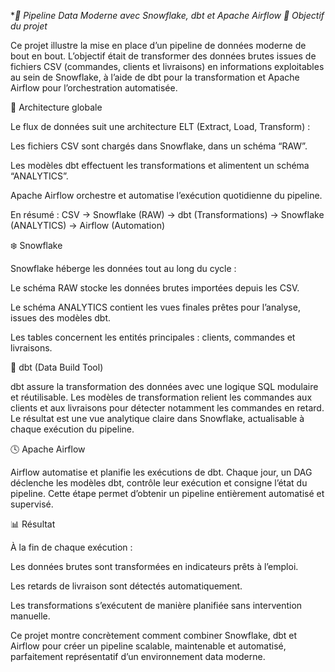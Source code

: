 **🚀 Pipeline Data Moderne avec Snowflake, dbt et Apache Airflow
🎯 Objectif du projet*

Ce projet illustre la mise en place d’un pipeline de données moderne de bout en bout.
L’objectif était de transformer des données brutes issues de fichiers CSV (commandes, clients et livraisons) en informations exploitables au sein de Snowflake, à l’aide de dbt pour la transformation et Apache Airflow pour l’orchestration automatisée.

🧩 Architecture globale

Le flux de données suit une architecture ELT (Extract, Load, Transform) :

Les fichiers CSV sont chargés dans Snowflake, dans un schéma “RAW”.

Les modèles dbt effectuent les transformations et alimentent un schéma “ANALYTICS”.

Apache Airflow orchestre et automatise l’exécution quotidienne du pipeline.

En résumé :
CSV → Snowflake (RAW) → dbt (Transformations) → Snowflake (ANALYTICS) → Airflow (Automation)

❄️ Snowflake

Snowflake héberge les données tout au long du cycle :

Le schéma RAW stocke les données brutes importées depuis les CSV.

Le schéma ANALYTICS contient les vues finales prêtes pour l’analyse, issues des modèles dbt.

Les tables concernent les entités principales : clients, commandes et livraisons.

🧱 dbt (Data Build Tool)

dbt assure la transformation des données avec une logique SQL modulaire et réutilisable.
Les modèles de transformation relient les commandes aux clients et aux livraisons pour détecter notamment les commandes en retard.
Le résultat est une vue analytique claire dans Snowflake, actualisable à chaque exécution du pipeline.

🕓 Apache Airflow

Airflow automatise et planifie les exécutions de dbt.
Chaque jour, un DAG déclenche les modèles dbt, contrôle leur exécution et consigne l’état du pipeline.
Cette étape permet d’obtenir un pipeline entièrement automatisé et supervisé.

📊 Résultat

À la fin de chaque exécution :

Les données brutes sont transformées en indicateurs prêts à l’emploi.

Les retards de livraison sont détectés automatiquement.

Les transformations s’exécutent de manière planifiée sans intervention manuelle.

Ce projet montre concrètement comment combiner Snowflake, dbt et Airflow pour créer un pipeline scalable, maintenable et automatisé, parfaitement représentatif d’un environnement data moderne.
